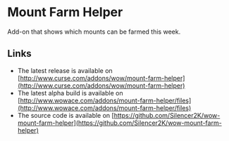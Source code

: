 Mount Farm Helper
=================

Add-on that shows which mounts can be farmed this week.

Links
-----

* The latest release is available on [http://www.curse.com/addons/wow/mount-farm-helper](http://www.curse.com/addons/wow/mount-farm-helper)
* The latest alpha build is available on [http://www.wowace.com/addons/mount-farm-helper/files](http://www.wowace.com/addons/mount-farm-helper/files)
* The source code is available on [https://github.com/Silencer2K/wow-mount-farm-helper](https://github.com/Silencer2K/wow-mount-farm-helper)
